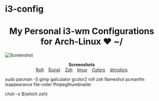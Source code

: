# i3-config

<h1 align="center">My Personal i3-wm Configurations for Arch-Linux ❤ ~/</h1>

![Screenshot](https://raw.githubusercontent.com/SajedMohseni/i3-config/master/Screenshot.png)

<p align="center">
    <b>Screenshots</b><br>
    <a href="https://dikiaap.id/extras/dotfiles/rofi.png">Rofi</a>&nbsp;&nbsp;&nbsp;
    <a href="https://dikiaap.id/extras/dotfiles/dunst.png">Dunst</a>&nbsp;&nbsp;&nbsp;
    <a href="https://dikiaap.id/extras/dotfiles/zsh.png">Zsh</a>&nbsp;&nbsp;&nbsp;
    <a href="https://dikiaap.id/extras/dotfiles/tmux.png">tmux</a>&nbsp;&nbsp;&nbsp;
    <a href="https://dikiaap.id/extras/dotfiles/colors.png">Colors</a>&nbsp;&nbsp;&nbsp;
    <a href="https://dikiaap.id/extras/dotfiles/dircolors.png">dircolors</a>
</p>

sudo pacman -S gimp galculator gcolor2 rofi zsh flameshot pcmanfm lxappearance file-roller ffmpegthumbnailer

chsh -s $(which zsh)
